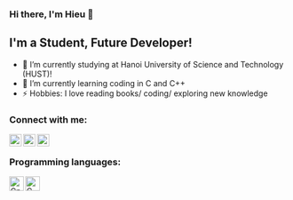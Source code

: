 ### Hi there, I'm Hieu 👋

## I'm a Student, Future Developer!
- 🔭 I’m currently studying at Hanoi University of Science and Technology (HUST)!
- 🌱 I’m currently learning coding in C and C++ 
- ⚡ Hobbies: I love reading books/ coding/ exploring new knowledge

### Connect with me:

[<img align="left" alt="hieutran | Facebook" width="22px" src="https://cdn.jsdelivr.net/npm/simple-icons@v3/icons/facebook.svg" />][facebook]
[<img align="left" alt="hieutran | Instagram" width="22px" src="https://cdn.jsdelivr.net/npm/simple-icons@v3/icons/instagram.svg" />][instagram]
[<img align="left" alt="hieutran | Github" width="22px" src="https://cdn.jsdelivr.net/npm/simple-icons@v3/icons/github.svg" />][github]

<br />

### Programming languages:

<img align="left" alt="Cplusplus" width="26px" src="https://raw.githubusercontent.com/gilbarbara/logos/804dc257b59e144eaca5bc6ffd16949752c6f789/logos/c-plusplus.svg" />
<img align="left" alt="C" width="26px" src="https://raw.githubusercontent.com/gilbarbara/logos/804dc257b59e144eaca5bc6ffd16949752c6f789/logos/c.svg" />


<br />
<br />


[instagram]: https://www.instagram.com/hieutran2908
[facebook]: https://www.facebook.com/hieutran2908
[github]: https://github.com/hieutran29

